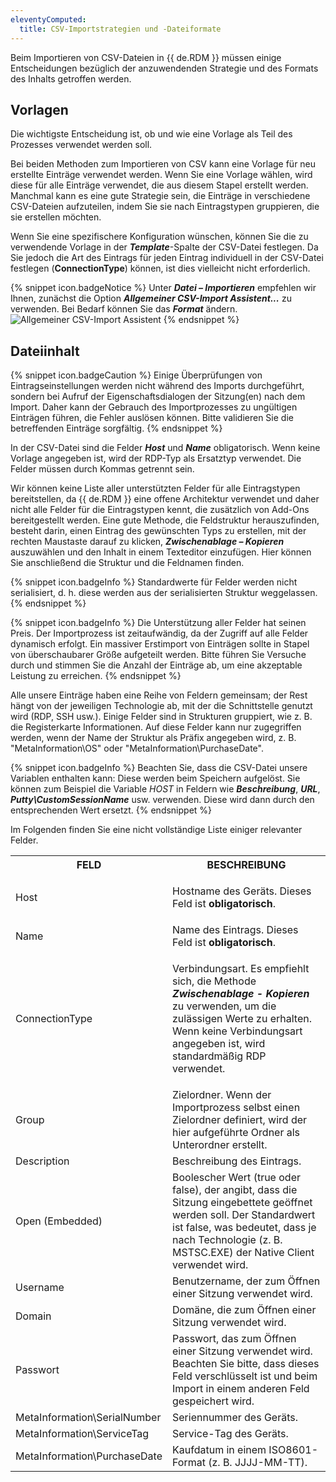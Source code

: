 ```yaml
---
eleventyComputed:
  title: CSV-Importstrategien und -Dateiformate
---
```

Beim Importieren von CSV-Dateien in {{ de.RDM }} müssen einige Entscheidungen bezüglich der anzuwendenden Strategie und des Formats des Inhalts getroffen werden. 

## Vorlagen 

Die wichtigste Entscheidung ist, ob und wie eine Vorlage als Teil des Prozesses verwendet werden soll.  

Bei beiden Methoden zum Importieren von CSV kann eine Vorlage für neu erstellte Einträge verwendet werden. Wenn Sie eine Vorlage wählen, wird diese für alle Einträge verwendet, die aus diesem Stapel erstellt werden. Manchmal kann es eine gute Strategie sein, die Einträge in verschiedene CSV-Dateien aufzuteilen, indem Sie sie nach Eintragstypen gruppieren, die sie erstellen möchten.  

Wenn Sie eine spezifischere Konfiguration wünschen, können Sie die zu verwendende Vorlage in der ***Template***-Spalte der CSV-Datei festlegen. Da Sie jedoch die Art des Eintrags für jeden Eintrag individuell in der CSV-Datei festlegen (**ConnectionType**) können, ist dies vielleicht nicht erforderlich.  

{% snippet icon.badgeNotice %} 
Unter ***Datei – Importieren*** empfehlen wir Ihnen, zunächst die Option ***Allgemeiner CSV-Import Assistent...*** zu verwenden. Bei Bedarf können Sie das ***Format*** ändern.  
![Allgemeiner CSV-Import Assistent](https://webdevolutions.azureedge.net/docs/de/rdm/windows/RdmWin4044.png) 
{% endsnippet %}
 
## Dateiinhalt 

{% snippet icon.badgeCaution %} 
Einige Überprüfungen von Eintragseinstellungen werden nicht während des Imports durchgeführt, sondern bei Aufruf der Eigenschaftsdialogen der Sitzung(en) nach dem Import. Daher kann der Gebrauch des Importprozesses zu ungültigen Einträgen führen, die Fehler auslösen können. Bitte validieren Sie die betreffenden Einträge sorgfältig. 
{% endsnippet %}
 
In der CSV-Datei sind die Felder ***Host*** und ***Name*** obligatorisch. Wenn keine Vorlage angegeben ist, wird der RDP-Typ als Ersatztyp verwendet. Die Felder müssen durch Kommas getrennt sein.

Wir können keine Liste aller unterstützten Felder für alle Eintragstypen bereitstellen, da {{ de.RDM }} eine offene Architektur verwendet und daher nicht alle Felder für die Eintragstypen kennt, die zusätzlich von Add-Ons bereitgestellt werden. Eine gute Methode, die Feldstruktur herauszufinden, besteht darin, einen Eintrag des gewünschten Typs zu erstellen, mit der rechten Maustaste darauf zu klicken, ***Zwischenablage – Kopieren*** auszuwählen und den Inhalt in einem Texteditor einzufügen. Hier können Sie anschließend die Struktur und die Feldnamen finden.  

{% snippet icon.badgeInfo %} 
Standardwerte für Felder werden nicht serialisiert, d. h. diese werden aus der serialisierten Struktur weggelassen. 
{% endsnippet %}
 
{% snippet icon.badgeInfo %} 
Die Unterstützung aller Felder hat seinen Preis. Der Importprozess ist zeitaufwändig, da der Zugriff auf alle Felder dynamisch erfolgt. Ein massiver Erstimport von Einträgen sollte in Stapel von überschaubarer Größe aufgeteilt werden. Bitte führen Sie Versuche durch und stimmen Sie die Anzahl der Einträge ab, um eine akzeptable Leistung zu erreichen. 
{% endsnippet %}
 
Alle unsere Einträge haben eine Reihe von Feldern gemeinsam; der Rest hängt von der jeweiligen Technologie ab, mit der die Schnittstelle genutzt wird (RDP, SSH usw.). Einige Felder sind in Strukturen gruppiert, wie z. B. die Registerkarte Informationen. Auf diese Felder kann nur zugegriffen werden, wenn der Name der Struktur als Präfix angegeben wird, z. B. "MetaInformation\OS" oder "MetaInformation\PurchaseDate".  

{% snippet icon.badgeInfo %} 
Beachten Sie, dass die CSV-Datei unsere Variablen enthalten kann: Diese werden beim Speichern aufgelöst. Sie können zum Beispiel die Variable $HOST$ in Feldern wie ***Beschreibung***, ***URL***, ***Putty\CustomSessionName*** usw. verwenden. Diese wird dann durch den entsprechenden Wert ersetzt. 
{% endsnippet %}
 
Im Folgenden finden Sie eine nicht vollständige Liste einiger relevanter Felder.  

<table>
	<tr>
		<th>
FELD 
		</th>
		<th>
BESCHREIBUNG 
		</th>
	</tr>
	<tr>
		<td>
Host 
		</td>
		<td>

Hostname des Geräts. Dieses Feld ist **obligatorisch**. 
		</td>
	</tr>
	<tr>
		<td>
Name 
		</td>
		<td>
Name des Eintrags. Dieses Feld ist **obligatorisch**. 
		</td>
	</tr>
	<tr>
		<td>
ConnectionType 
		</td>
		<td>

Verbindungsart. Es empfiehlt sich, die Methode ***Zwischenablage - Kopieren*** zu verwenden, um die zulässigen Werte zu erhalten. Wenn keine Verbindungsart angegeben ist, wird standardmäßig RDP verwendet. 
		</td>
	</tr>
	<tr>
		<td>
Group 
		</td>
		<td>
Zielordner. Wenn der Importprozess selbst einen Zielordner definiert, wird der hier aufgeführte Ordner als Unterordner erstellt. 
		</td>
	</tr>
	<tr>
		<td>
Description 
		</td>
		<td>
Beschreibung des Eintrags. 
		</td>
	</tr>
	<tr>
		<td>
Open (Embedded)	 
		</td>
		<td>
Boolescher Wert (true oder false), der angibt, dass die Sitzung eingebettete geöffnet werden soll. Der Standardwert ist false, was bedeutet, dass je nach Technologie (z. B. MSTSC.EXE) der Native Client verwendet wird. 
		</td>
	</tr>
	<tr>
		<td>
Username 
		</td>
		<td>
Benutzername, der zum Öffnen einer Sitzung verwendet wird. 
		</td>
	</tr>
	<tr>
		<td>
Domain 
		</td>
		<td>
Domäne, die zum Öffnen einer Sitzung verwendet wird. 
		</td>
	</tr>
	<tr>
		<td>
Passwort 
		</td>
		<td>
Passwort, das zum Öffnen einer Sitzung verwendet wird. Beachten Sie bitte, dass dieses Feld verschlüsselt ist und beim Import in einem anderen Feld gespeichert wird. 
		</td>
	</tr>
	<tr>
		<td>
MetaInformation\SerialNumber 
		</td>
		<td>
Seriennummer des Geräts. 
		</td>
	</tr>
	<tr>
		<td>
MetaInformation\ServiceTag	 
		</td>
		<td>
Service-Tag des Geräts. 
		</td>
	</tr>
	<tr>
		<td>
MetaInformation\PurchaseDate 
		</td>
		<td>
Kaufdatum in einem ISO8601-Format (z. B. JJJJ-MM-TT). 
		</td>
	</tr>
</table>
